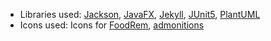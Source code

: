 <!--markdownlint-disable-file first-line-h1 -->
* Libraries used: [Jackson](https://github.com/FasterXML/jackson), [JavaFX](https://openjfx.io/), [Jekyll](https://jekyllrb.com/), [JUnit5](https://github.com/junit-team/junit5), [PlantUML](https://plantuml.com/)
* Icons used: Icons for [FoodRem](https://mdi.bessarabov.com/icon/food-turkey), [admonitions](http://glyphicons.com/)
